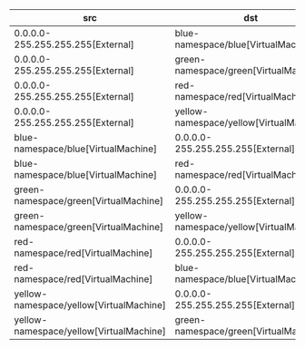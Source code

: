 | src | dst | conn | network | 
|-----|-----|------|------|
| 0.0.0.0-255.255.255.255[External] | blue-namespace/blue[VirtualMachine] | All Connections | happy-tenant | 
| 0.0.0.0-255.255.255.255[External] | green-namespace/green[VirtualMachine] | All Connections | pod-network | 
| 0.0.0.0-255.255.255.255[External] | red-namespace/red[VirtualMachine] | All Connections | happy-tenant | 
| 0.0.0.0-255.255.255.255[External] | yellow-namespace/yellow[VirtualMachine] | All Connections | pod-network | 
| blue-namespace/blue[VirtualMachine] | 0.0.0.0-255.255.255.255[External] | All Connections | happy-tenant | 
| blue-namespace/blue[VirtualMachine] | red-namespace/red[VirtualMachine] | All Connections | happy-tenant | 
| green-namespace/green[VirtualMachine] | 0.0.0.0-255.255.255.255[External] | All Connections | pod-network | 
| green-namespace/green[VirtualMachine] | yellow-namespace/yellow[VirtualMachine] | All Connections | pod-network | 
| red-namespace/red[VirtualMachine] | 0.0.0.0-255.255.255.255[External] | All Connections | happy-tenant | 
| red-namespace/red[VirtualMachine] | blue-namespace/blue[VirtualMachine] | All Connections | happy-tenant | 
| yellow-namespace/yellow[VirtualMachine] | 0.0.0.0-255.255.255.255[External] | All Connections | pod-network | 
| yellow-namespace/yellow[VirtualMachine] | green-namespace/green[VirtualMachine] | All Connections | pod-network | 
